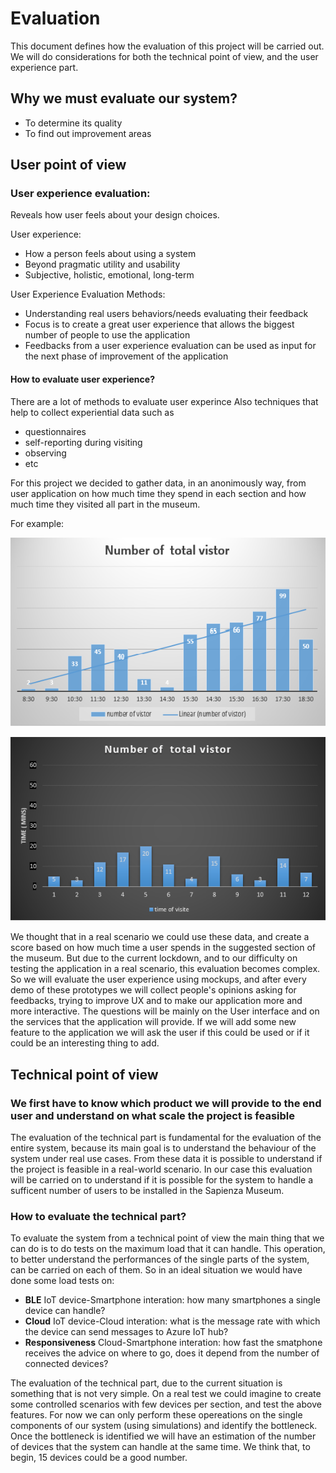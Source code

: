 # Evaluation

This document defines how the evaluation of this project will be carried out. We will do considerations for both the technical point of view, and the user experience part.
 
## Why we must evaluate our system?
  
* To  determine its quality 
* To  find out improvement areas
 
## User point of view
    
### User experience evaluation:

Reveals how user feels about your design choices.
   
User experience:
   
* How a person feels about using a system 
* Beyond pragmatic utility and usability 
* Subjective, holistic, emotional, long-term
  
User Experience Evaluation Methods: 
  
* Understanding real users behaviors/needs evaluating their feedback
* Focus is to create a great user experience that allows the biggest number of people to use the application
* Feedbacks from a user experience evaluation can be used as input for the next phase of improvement of the application
      
 #### How to evaluate user experience?
 
 There are a lot of methods to evaluate user experince Also techniques that help to collect experiential data such as 
 
* questionnaires
* self-reporting during visiting
* observing
* etc

For this project we decided to gather data, in an anonimously way, from user application on how much time they spend in each section and how much time they visited all part in the museum.

For example:

![chart](Images/chart.png)

![chart](Images/chart2.png)

We thought that in a real scenario we could use these data, and create a score based on how much time a user spends in the suggested section of the museum. But due to the current lockdown, and to our difficulty on testing the application in a real scenario, this evaluation becomes complex.
So we will evaluate the user experience using mockups, and after every demo of these prototypes we will collect people's opinions asking for feedbacks, trying to improve UX and to make our application more and more interactive.
The questions will be mainly on the User interface and on the services that the application will provide. If we will add some new feature to the application we will ask the user if this could be used or if it could be an interesting thing to add.

## Technical point of view
 
### We first have to know which product we will provide to the end user and understand on what scale the project is feasible
      
The evaluation of the technical part is fundamental for the evaluation of the entire system, because its main goal is to understand the behaviour of the system under real use cases. From these data it is possible to understand if the project is feasible in a real-world scenario. In our case this evaluation will be carried on to understand if it is possible for the system to handle a sufficent number of users to be installed in the Sapienza Museum.

### How to evaluate the technical part?

To evaluate the system from a technical point of view the main thing that we can do is to do tests on the maximum load that it can handle. This operation, to better understand the performances of the single parts of the system, can be carried on each of them. So in an ideal situation we would have done some load tests on:
* **BLE** IoT device-Smartphone interation: how many smartphones a single device can handle?
* **Cloud** IoT device-Cloud interation: what is the message rate with which the device can send messages to Azure IoT hub?
* **Responsiveness** Cloud-Smartphone interation: how fast the smatphone receives the advice on where to go, does it depend from the number of connected devices?

The evaluation of the technical part, due to the current situation is something that is not very simple. On a real test we could imagine to create some controlled scenarios with few devices per section, and test the above features. For now we can only perform these opereations on the single components of our system (using simulations) and identify the bottleneck. Once the bottleneck is identified we will have an estimation of the number of devices that the system can handle at the same time. We think that, to begin, 15 devices could be a good number.

